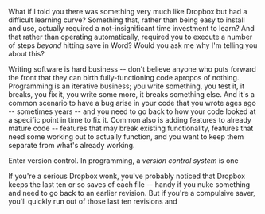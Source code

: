 What if I told you there was something very much like Dropbox but had a difficult learning curve? Something that, rather than being easy to install and use, actually required a not-insignificant time investment to learn? And that rather than operating automatically, required you to execute a number of steps *beyond* hitting save in Word? Would you ask me why I'm telling you about this?

Writing software is hard business -- don't believe anyone who puts forward the front that they can birth fully-functioning code apropos of nothing. Programming is an iterative business; you write something, you test it, it breaks, you fix it, you write some more, it breaks something else. And it's a common scenario to have a bug arise in your code that you wrote ages ago -- sometimes years -- and you need to go back to how your code looked at a specific point in time to fix it. Common also is adding features to already mature code -- features that may break existing functionality, features that need some working out to actually function, and you want to keep them separate from what's already working.

Enter version control. In programming, a *version control system* is one 

 If you're a serious Dropbox wonk, you've probably noticed that Dropbox keeps the last ten or so saves of each file -- handy if you nuke something and need to go back to an earlier revision. But if you're a compulsive saver, you'll quickly run out of those last ten revisions and 